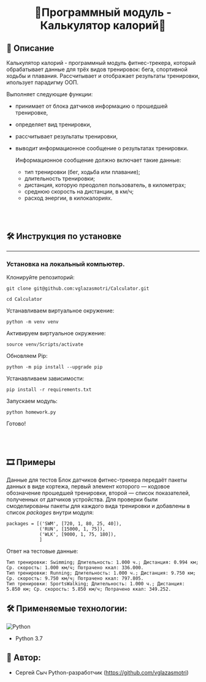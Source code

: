 <h1 align=center>🌟Программный модуль - Калькулятор калорий🌟</h1>

## 📄 **Описание**

Калькулятор калорий - программный модуль фитнес-трекера, который обрабатывает данные для трёх видов тренировок: бега, спортивной ходьбы и плавания. Рассчитывает и отображает результаты тренировки, ипользует парадигму ООП. 

Выполняет следующие функции:
+ принимает от блока датчиков информацию о прошедшей тренировке,
+ определяет вид тренировки,
+ рассчитывает результаты тренировки,
+ выводит информационное сообщение о результатах тренировки.

  Информационное сообщение должно включает такие данные:
  + тип тренировки (бег, ходьба или плавание);
  + длительность тренировки;
  + дистанция, которую преодолел пользователь, в километрах;
  + среднюю скорость на дистанции, в км/ч;
  + расход энергии, в килокалориях.
  
<br>
<br>

## 🛠️ Инструкция по установке
___
### Установка на локальный компьютер.

Клонируйте репозиторий:

```
git clone git@github.com:vglazasmotri/Calculator.git
```

```
cd Calculator
```

Устанавливаем виртуальное окружение:

```
python -m venv venv
```

Активируем виртуальное окружение:
```
source venv/Scripts/activate
```

Обновляем Pip:
```
python -m pip install --upgrade pip
```
Устанавливаем зависимости:
```
pip install -r requirements.txt
```

Запускаем модуль:
```
python homework.py
```

Готово!


<br>
<br>

## 🎞️ Примеры

Данные для тестов
Блок датчиков фитнес-трекера передаёт пакеты данных в виде кортежа, первый элемент которого — кодовое обозначение прошедшей тренировки, второй — список показателей, полученных от датчиков устройства. 
Для проверки были смоделированы пакеты для каждого вида тренировки и добавлены в список *packages* внутри модуля:

```
packages = [('SWM', [720, 1, 80, 25, 40]),
            ('RUN', [15000, 1, 75]),
            ('WLK', [9000, 1, 75, 180]),
            ]
```

Ответ на тестовые данные:

```
Тип тренировки: Swimming; Длительность: 1.000 ч.; Дистанция: 0.994 км; Ср. скорость: 1.000 км/ч; Потрачено ккал: 336.000.
Тип тренировки: Running; Длительность: 1.000 ч.; Дистанция: 9.750 км; Ср. скорость: 9.750 км/ч; Потрачено ккал: 797.805.
Тип тренировки: SportsWalking; Длительность: 1.000 ч.; Дистанция: 5.850 км; Ср. скорость: 5.850 км/ч; Потрачено ккал: 349.252.
```


## 🛠️ Применяемые технологии:
![Python](https://img.shields.io/badge/python-3670A0?style=for-the-badge&logo=python&logoColor=ffdd54)
- Python 3.7


## 💪 Автор:

- Сергей Сыч Python-разработчик (https://github.com/vglazasmotri)
